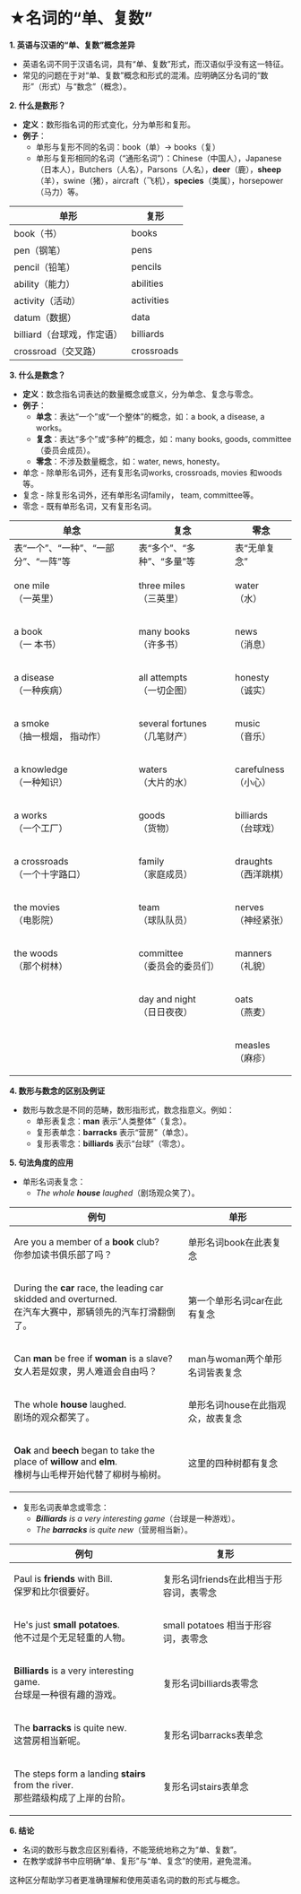 # ★名词的“单、复数”

**1. 英语与汉语的“单、复数”概念差异**

* 英语名词不同于汉语名词，具有“单、复数”形式，而汉语似乎没有这一特征。
* 常见的问题在于对“单、复数”概念和形式的混淆。应明确区分名词的“数形”（形式）与“数念”（概念）。

**2. 什么是数形？**

* **定义**：数形指名词的形式变化，分为单形和复形。
* **例子**：
  * 单形与复形不同的名词：book（单）→ books（复）
  * 单形与复形相同的名词（“通形名词”）：Chinese（中国人），Japanese（日本人），Butchers（人名），Parsons（人名），**deer**（鹿），**sheep**（羊），swine（猪），aircraft（飞机），**species**（类属），horsepower（马力）等。

| 单形                | 复形         |
| ----------------- | ---------- |
| book（书）           | books      |
| pen（钢笔）           | pens       |
| pencil（铅笔）        | pencils    |
| ability（能力）       | abilities  |
| activity（活动）      | activities |
| datum（数据）         | data       |
| billiard（台球戏，作定语） | billiards  |
| crossroad（交叉路）    | crossroads |

**3. 什么是数念？**

* **定义**：数念指名词表达的数量概念或意义，分为单念、复念与零念。
* **例子**：
  * **单念**：表达“一个”或“一个整体”的概念，如：a book, a disease, a works。
  * **复念**：表达“多个”或“多种”的概念，如：many books, goods, committee（委员会成员）。
  * **零念**：不涉及数量概念，如：water, news, honesty。
* 单念 - 除单形名词外，还有复形名词works, crossroads, movies 和woods等。
* 复念 - 除复形名词外，还有单形名词family， team, committee等。
* 零念 - 既有单形名词，又有复形名词。

| 单念                              | 复念                                | 零念                         |
| ------------------------------- | --------------------------------- | -------------------------- |
| 表“一个”、“一种”、“一部分”、“一阵”等          | 表“多个”、“多种”、“多量”等                  | 表“无单复念”                    |
| <p>one mile<br>（一英里）</p>        | <p>three miles<br>（三英里）</p>       | <p>water<br>（水）</p>        |
| <p>a book<br>（一 本书）</p>         | <p>many books<br>（许多书）</p>        | <p>news<br>（消息）</p>        |
| <p>a disease<br>（一种疾病）</p>      | <p>all attempts<br>（一切企图）</p>     | <p>honesty<br>（诚实）</p>     |
| <p>a smoke<br>（抽一根烟， 指动作）</p>   | <p>several fortunes<br>（几笔财产）</p> | <p>music<br>（音乐）</p>       |
| <p>a knowledge<br>（一种知识）</p>    | <p>waters<br>（大片的水）</p>           | <p>carefulness<br>（小心）</p> |
| <p>a works<br>（一个工厂）</p>        | <p>goods<br> （货物）</p>             | <p>billiards<br>（台球戏）</p>  |
| <p>a crossroads<br>（一个十字路口）</p> | <p>family<br>（家庭成员）</p>           | <p>draughts<br>（西洋跳棋）</p>  |
| <p>the movies<br>（电影院）</p>      | <p>team<br>（球队队员）</p>             | <p>nerves<br>（神经紧张）</p>    |
| <p>the woods<br>（那个树林）</p>      | <p>committee<br>（委员会的委员们）</p>     | <p>manners<br>（礼貌）</p>     |
|                                 | <p>day and night<br>（日日夜夜）</p>    | <p>oats<br>（燕麦）</p>        |
|                                 |                                   | <p>measles<br>（麻疹）</p>     |

**4. 数形与数念的区别及例证**

* 数形与数念是不同的范畴，数形指形式，数念指意义。例如：
  * 单形表复念：**man** 表示“人类整体”（复念）。
  * 复形表单念：**barracks** 表示“营房”（单念）。
  * 复形表零念：**billiards** 表示“台球”（零念）。

**5. 句法角度的应用**

* 单形名词表复念：
  * _The whole **house** laughed_（剧场观众笑了）。

| 例句                                                                                                                                                        | 单形                  |
| --------------------------------------------------------------------------------------------------------------------------------------------------------- | ------------------- |
| <p>Are you a member of a <strong>book</strong> club? <br>你参加读书俱乐部了吗？</p>                                                                                  | 单形名词book在此表复念       |
| <p>During the <strong>car</strong> race, the leading car skidded and overturned. <br>在汽车大赛中，那辆领先的汽车打滑翻倒了。</p>                                             | 第一个单形名词car在此有复念     |
| <p>Can <strong>man</strong> be free if <strong>woman</strong> is a slave? <br>女人若是奴隶，男人难道会自由吗？</p>                                                        | man与woman两个单形名词皆表复念 |
| <p>The whole <strong>house</strong> laughed. <br>剧场的观众都笑了。</p>                                                                                            | 单形名词house在此指观众，故表复念 |
| <p><strong>Oak</strong> and <strong>beech</strong> began to take the place of <strong>willow</strong> and <strong>elm</strong>. <br>橡树与山毛榉开始代替了柳树与榆树。</p> | 这里的四种树都有复念          |

* 复形名词表单念或零念：
  * _**Billiards** is a very interesting game_（台球是一种游戏）。
  * _The **barracks** is quite new_（营房相当新）。

| 例句                                                                                        | 复形                        |
| ----------------------------------------------------------------------------------------- | ------------------------- |
| <p>Paul is <strong>friends</strong> with Bill.  <br>保罗和比尔很要好。</p>                         | 复形名词friends在此相当于形容词，表零念   |
| <p>He's just <strong>small</strong> <strong>potatoes</strong>.  <br>他不过是个无足轻重的人物。</p>     | small potatoes 相当于形容词，表零念 |
| <p><strong>Billiards</strong> is a very interesting game. <br>台球是一种很有趣的游戏。</p>            | 复形名词billiards表零念          |
| <p>The <strong>barracks</strong> is quite new. <br>这营房相当新呢。</p>                           | 复形名词barracks表单念           |
| <p>The steps form a landing <strong>stairs</strong> from the river. <br>那些踏级构成了上岸的台阶。</p> | 复形名词stairs表单念             |

**6. 结论**

* 名词的数形与数念应区别看待，不能笼统地称之为“单、复数”。
* 在教学或辞书中应明确“单、复形”与“单、复念”的使用，避免混淆。

这种区分帮助学习者更准确理解和使用英语名词的数的形式与概念。
